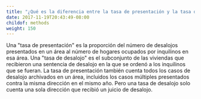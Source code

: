 ```yaml
---
title: "¿Qué es la diferencia entre la tasa de presentación y la tasa de desalojo?"
date: 2017-11-19T20:43:49-08:00
childof: methods
weight: 150
---
```

Una "tasa de presentación" es la proporción del número de desalojos presentados en un área al número de hogares ocupados por inquilinos en esa área. Una "tasa de desalojo" es el subconjunto de las viviendas que recibieron una sentencia de desalojo en la que se ordenó a los inquilinos que se fueran. La tasa de presentación también cuenta todos los casos de desalojo archivados en un área, incluidos los casos múltiples presentados contra la misma dirección en el mismo año. Pero una tasa de desalojo solo cuenta una sola dirección que recibió un juicio de desalojo.